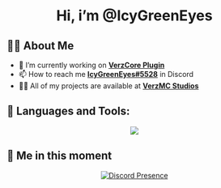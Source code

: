 <h1 align="center">Hi, i’m @IcyGreenEyes</h1>

## 🙋‍♂️ About Me
- 🔭 I’m currently working on **[VerzCore Plugin](https://dsc.gg/verzdev/)**
- 📫 How to reach me **[IcyGreenEyes#5528](https://discord.com/users/599670469716869150)** in Discord
- 👨‍💻 All of my projects are available at **[VerzMC Studios](https://dsc.gg/verzdev/)**

## 🚀 Languages and Tools:
<p align="center">
  <a href="https://skillicons.dev">
    <img src="https://skillicons.dev/icons?i=vscode,java,maven,github,discord,linux,nodejs,html,css,py,mongodb,&perline=11" />
  </a>
</p>

## 👤 Me in this moment
<p align="center">
    <a href="https://discord.com/users/1259985943474212914" target="_blank" rel="nofollow">
        <img src="https://lanyard-profile-readme.vercel.app/api/599670469716869150?idleMessage=Probably%20learning%20Java%20and%20Python..." alt="Discord Presence" align="center">
    </a>
</p>
